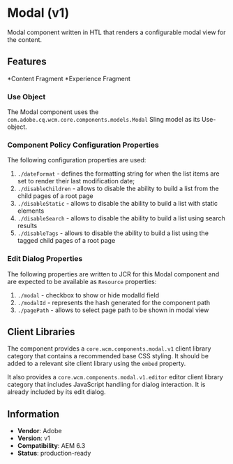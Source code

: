 <!--
Copyright 2019 Adobe Systems Incorporated

Licensed under the Apache License, Version 2.0 (the "License");
you may not use this file except in compliance with the License.
You may obtain a copy of the License at

    http://www.apache.org/licenses/LICENSE-2.0

Unless required by applicable law or agreed to in writing, software
distributed under the License is distributed on an "AS IS" BASIS,
WITHOUT WARRANTIES OR CONDITIONS OF ANY KIND, either express or implied.
See the License for the specific language governing permissions and
limitations under the License.
-->
Modal (v1)
====
Modal component written in HTL that renders a configurable modal view for the content.

## Features
*Content Fragment
*Experience Fragment

### Use Object
The Modal component uses the `com.adobe.cq.wcm.core.components.models.Modal` Sling model as its Use-object.

### Component Policy Configuration Properties
The following configuration properties are used:

1. `./dateFormat` - defines the formatting string for when the list items are set to render their last modification date;
2. `./disableChildren` - allows to disable the ability to build a list from the child pages of a root page
3. `./disableStatic` - allows to disable the ability to build a list with static elements
4. `./disableSearch` - allows to disable the ability to build a list using search results
5. `./disableTags` - allows to disable the ability to build a list using the tagged child pages of a root page

### Edit Dialog Properties
The following properties are written to JCR for this Modal component and are expected to be available as `Resource` properties:

1. `./modal` - checkbox to show or hide modalId field
2. `./modalId` - represents the hash generated for the component path
3. `./pagePath` - allows to select page path to be shown in modal view

## Client Libraries
The component provides a `core.wcm.components.modal.v1` client library category that contains a recommended base
CSS styling. It should be added to a relevant site client library using the `embed` property.

It also provides a `core.wcm.components.modal.v1.editor` editor client library category that includes
JavaScript handling for dialog interaction. It is already included by its edit dialog.

## Information
* **Vendor**: Adobe
* **Version**: v1
* **Compatibility**: AEM 6.3
* **Status**: production-ready

